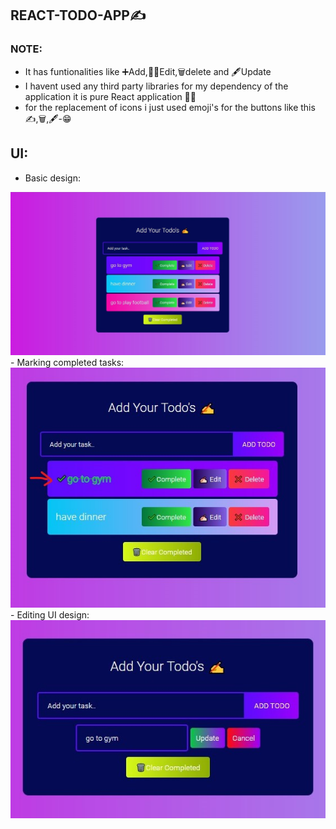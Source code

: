 ## REACT-TODO-APP✍️
### NOTE:
- It has funtionalities like ➕Add,✍🏻Edit,🗑️delete and 🖋️Update
- I havent used any third party libraries for my dependency of the application 
  it is pure React application 🎉🥳
- for the replacement of icons i just used emoji's for the buttons like this ✍,🗑️,🖋️-😁
## UI:
- Basic design:
<img src="UI imges\SharedScreenshot.jpg">
</img>
- Marking completed tasks:
<img src="UI imges\marked as completd.jpg"></img>
- Editing UI design:
<img src="UI imges\Editing UI.jpg"></img>